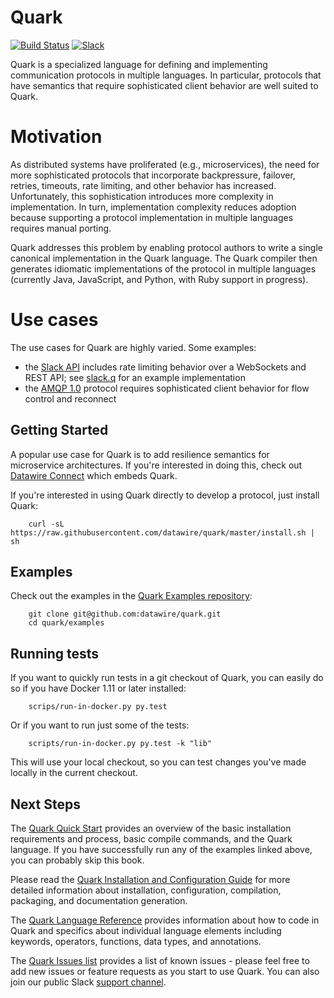 # Quark
[![Build Status](https://travis-ci.org/datawire/quark.svg?branch=master)](https://travis-ci.org/datawire/quark)
[![Slack](https://datawire-quark.herokuapp.com/badge.svg?dummy)](https://datawire-quark.herokuapp.com)

Quark is a specialized language for defining and implementing
communication protocols in multiple languages. In particular,
protocols that have semantics that require sophisticated client
behavior are well suited to Quark.

# Motivation

As distributed systems have proliferated (e.g., microservices), the
need for more sophisticated protocols that incorporate backpressure,
failover, retries, timeouts, rate limiting, and other behavior has
increased. Unfortunately, this sophistication introduces more
complexity in implementation. In turn, implementation complexity
reduces adoption because supporting a protocol implementation in
multiple languages requires manual porting.

Quark addresses this problem by enabling protocol authors to write a
single canonical implementation in the Quark language. The Quark
compiler then generates idiomatic implementations of the protocol in
multiple languages (currently Java, JavaScript, and Python, with Ruby
support in progress).

# Use cases

The use cases for Quark are highly varied. Some examples:

* the [Slack API](https://api.slack.com/) includes rate limiting
  behavior over a WebSockets and REST API; see [slack.q](examples/slack) for an example implementation
* the [AMQP 1.0](https://www.amqp.org/resources/specifications)
  protocol requires sophisticated client behavior for flow control and
  reconnect

## Getting Started

A popular use case for Quark is to add resilience semantics for
microservice architectures. If you're interested in doing this, check
out [Datawire Connect](https://github.com/datawire/datawire-connect)
which embeds Quark.

If you're interested in using Quark directly to develop a protocol,
just install Quark:

        curl -sL https://raw.githubusercontent.com/datawire/quark/master/install.sh | sh

## Examples

Check out the examples in the [Quark Examples repository](examples):

        git clone git@github.com:datawire/quark.git
        cd quark/examples

## Running tests

If you want to quickly run tests in a git checkout of Quark, you can easily do so if you have Docker 1.11 or later installed:

        scrips/run-in-docker.py py.test

Or if you want to run just some of the tests:

        scripts/run-in-docker.py py.test -k "lib"

This will use your local checkout, so you can test changes you've made locally in the current checkout.

## Next Steps

The [Quark Quick Start](http://datawire.github.io/quark/0.6/quick-start/index.html)
provides an overview of the basic installation requirements and
process, basic compile commands, and the Quark language. If you have
successfully run any of the examples linked above, you can probably
skip this book.

Please read the
[Quark Installation and Configuration Guide](http://datawire.github.io/quark/0.6/install/index.html)
for more detailed information about installation, configuration,
compilation, packaging, and documentation generation.

The [Quark Language Reference](http://datawire.github.io/quark/0.6/language-reference/index.html)
provides information about how to code in Quark and specifics about
individual language elements including keywords, operators, functions,
data types, and annotations.

The [Quark Issues list](https://github.com/datawire/quark/issues)
provides a list of known issues - please feel free to add new issues
or feature requests as you start to use Quark. You can also join
our public Slack [support channel](https://datawire-quark.herokuapp.com).
